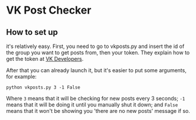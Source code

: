 # VK Post Checker

## How to set up

it's relatively easy. First, you need to go to vkposts.py and insert the id of the group you want to get posts from, then your token.
They explain how to get the token at [VK Developers](https://vk.com/dev/first_guide).

After that you can already launch it, but it's easier to put some arguments, for example:
```
python vkposts.py 3 -1 False
```
Where ```3``` means that it will be checking for new posts every 3 seconds; ```-1``` means that it will be doing it until you manually shut it down; and ```False``` means that it won't be showing you 'there are no new posts' message if so.

